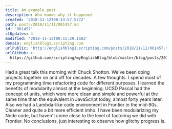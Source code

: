 ```yaml
---
title: An example post
description: Who knows why it happened
created: '2018-11-12T00:14:57.527Z'
path: posts/2018/11/11/001457.md
id: '001457'
ctUpdates: 4
modified: '2018-11-12T00:15:29.168Z'
domain: englishblog1.scripting.com
urlPublic: 'http://englishblog1.scripting.com/posts/2018/11/11/001457.md'
urlGitHub: >-
  https://github.com/scripting/myEnglishBlog/blob/master/blog/posts/2018/11/11/001457.md
---
```

Had a great talk this morning with Chuck Shotton. We've been doing projects together on and off for decades. A few thoughts. I spend most of my programming time refactoring code for different purposes. I learned the benefits of modularity almost at the beginning. UCSD Pascal had the concept of units, which were more clean and simple and powerful at the same time than the equivalent in JavaScript today, almost forty years later. Also we had a Lambda-like code environment in Frontier in the mid-90s. Cleaner and quite a bit more efficient imho. I have been modularizing my Node code, but haven't come close to the level of factoring we did with Frontier. No conclusions, just interesting to observe how glitchy progress is.